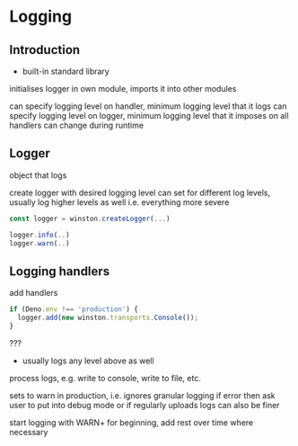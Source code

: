 # Logging



## Introduction

- built-in standard library


initialises logger in own module, imports it into other modules

can specify logging level on handler, minimum logging level that it logs
can specify logging level on logger, minimum logging level that it imposes on all handlers
  can change during runtime

## Logger

object that logs



create logger with desired logging level
can set for different log levels, usually log higher levels as well i.e. everything more severe 

```js
const logger = winston.createLogger(...)

logger.info(..)
logger.warn(..)
```


## Logging handlers

add handlers

```js
if (Deno.env !== 'production') {
  logger.add(new winston.transports.Console());
}
```

???
- usually logs any level above as well

process logs, e.g. write to console, write to file, etc.


sets to warn in production, i.e. ignores granular logging
if error then ask user to put into debug mode
or if regularly uploads logs can also be finer


start logging with WARN+ for beginning, add rest over time where necessary
